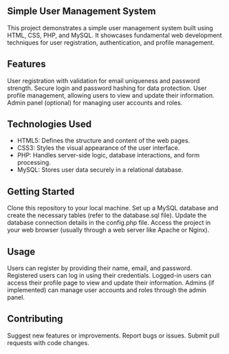 

## Simple User Management System ##
This project demonstrates a simple user management system built using HTML, CSS, PHP, and MySQL. It showcases fundamental web development techniques for user registration, authentication, and profile management.

## Features ##
User registration with validation for email uniqueness and password strength.
Secure login and password hashing for data protection.
User profile management, allowing users to view and update their information.
Admin panel (optional) for managing user accounts and roles.

## Technologies Used ##
- HTML5: Defines the structure and content of the web pages.
- CSS3: Styles the visual appearance of the user interface.
- PHP: Handles server-side logic, database interactions, and form processing.
- MySQL: Stores user data securely in a relational database.

## Getting Started ##
Clone this repository to your local machine.
Set up a MySQL database and create the necessary tables (refer to the database.sql file).
Update the database connection details in the config.php file.
Access the project in your web browser (usually through a web server like Apache or Nginx).

## Usage ##
Users can register by providing their name, email, and password.
Registered users can log in using their credentials.
Logged-in users can access their profile page to view and update their information.
Admins (if implemented) can manage user accounts and roles through the admin panel.

## Contributing ##
Suggest new features or improvements.
Report bugs or issues.
Submit pull requests with code changes.
